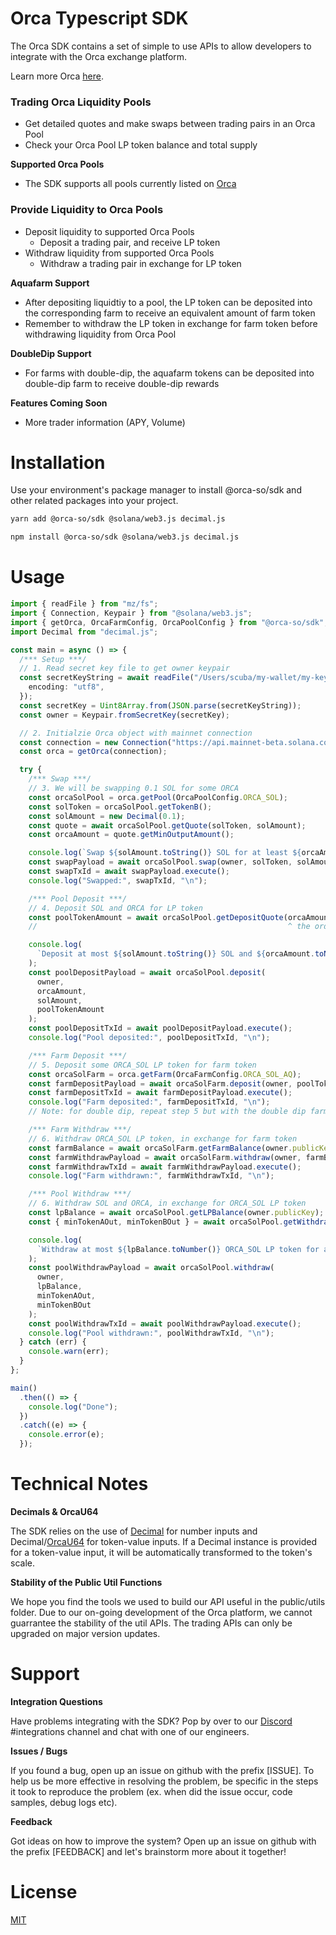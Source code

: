 # Orca Typescript SDK

The Orca SDK contains a set of simple to use APIs to allow developers to integrate with the Orca exchange platform.

Learn more Orca [here](https://docs.orca.so).

### Trading Orca Liquidity Pools

- Get detailed quotes and make swaps between trading pairs in an Orca Pool
- Check your Orca Pool LP token balance and total supply

**Supported Orca Pools**

- The SDK supports all pools currently listed on [Orca](https://www.orca.so/pools)

### Provide Liquidity to Orca Pools

- Deposit liquidity to supported Orca Pools
  - Deposit a trading pair, and receive LP token
- Withdraw liquidity from supported Orca Pools
  - Withdraw a trading pair in exchange for LP token

**Aquafarm Support**

- After depositing liquidtiy to a pool, the LP token can be deposited into
  the corresponding farm to receive an equivalent amount of farm token
- Remember to withdraw the LP token in exchange for farm token before
  withdrawing liquidity from Orca Pool

**DoubleDip Support**

- For farms with double-dip, the aquafarm tokens can be deposited into
  double-dip farm to receive double-dip rewards

**Features Coming Soon**

- More trader information (APY, Volume)

# Installation

Use your environment's package manager to install @orca-so/sdk and other related packages into your project.

```bash
yarn add @orca-so/sdk @solana/web3.js decimal.js
```

```bash
npm install @orca-so/sdk @solana/web3.js decimal.js
```

# Usage

```typescript
import { readFile } from "mz/fs";
import { Connection, Keypair } from "@solana/web3.js";
import { getOrca, OrcaFarmConfig, OrcaPoolConfig } from "@orca-so/sdk";
import Decimal from "decimal.js";

const main = async () => {
  /*** Setup ***/
  // 1. Read secret key file to get owner keypair
  const secretKeyString = await readFile("/Users/scuba/my-wallet/my-keypair.json", {
    encoding: "utf8",
  });
  const secretKey = Uint8Array.from(JSON.parse(secretKeyString));
  const owner = Keypair.fromSecretKey(secretKey);

  // 2. Initialzie Orca object with mainnet connection
  const connection = new Connection("https://api.mainnet-beta.solana.com", "singleGossip");
  const orca = getOrca(connection);

  try {
    /*** Swap ***/
    // 3. We will be swapping 0.1 SOL for some ORCA
    const orcaSolPool = orca.getPool(OrcaPoolConfig.ORCA_SOL);
    const solToken = orcaSolPool.getTokenB();
    const solAmount = new Decimal(0.1);
    const quote = await orcaSolPool.getQuote(solToken, solAmount);
    const orcaAmount = quote.getMinOutputAmount();

    console.log(`Swap ${solAmount.toString()} SOL for at least ${orcaAmount.toNumber()} ORCA`);
    const swapPayload = await orcaSolPool.swap(owner, solToken, solAmount, orcaAmount);
    const swapTxId = await swapPayload.execute();
    console.log("Swapped:", swapTxId, "\n");

    /*** Pool Deposit ***/
    // 4. Deposit SOL and ORCA for LP token
    const poolTokenAmount = await orcaSolPool.getDepositQuote(orcaAmount, solAmount);
    //                                                        ^ the order of parameters matters

    console.log(
      `Deposit at most ${solAmount.toString()} SOL and ${orcaAmount.toNumber()} ORCA, for at least ${poolTokenAmount.toNumber()} LP tokens`
    );
    const poolDepositPayload = await orcaSolPool.deposit(
      owner,
      orcaAmount,
      solAmount,
      poolTokenAmount
    );
    const poolDepositTxId = await poolDepositPayload.execute();
    console.log("Pool deposited:", poolDepositTxId, "\n");

    /*** Farm Deposit ***/
    // 5. Deposit some ORCA_SOL LP token for farm token
    const orcaSolFarm = orca.getFarm(OrcaFarmConfig.ORCA_SOL_AQ);
    const farmDepositPayload = await orcaSolFarm.deposit(owner, poolTokenAmount);
    const farmDepositTxId = await farmDepositPayload.execute();
    console.log("Farm deposited:", farmDepositTxId, "\n");
    // Note: for double dip, repeat step 5 but with the double dip farm

    /*** Farm Withdraw ***/
    // 6. Withdraw ORCA_SOL LP token, in exchange for farm token
    const farmBalance = await orcaSolFarm.getFarmBalance(owner.publicKey); // withdraw the entire balance
    const farmWithdrawPayload = await orcaSolFarm.withdraw(owner, farmBalance);
    const farmWithdrawTxId = await farmWithdrawPayload.execute();
    console.log("Farm withdrawn:", farmWithdrawTxId, "\n");

    /*** Pool Withdraw ***/
    // 6. Withdraw SOL and ORCA, in exchange for ORCA_SOL LP token
    const lpBalance = await orcaSolPool.getLPBalance(owner.publicKey); // withdraw the entire balance
    const { minTokenAOut, minTokenBOut } = await orcaSolPool.getWithdrawQuote(lpBalance);

    console.log(
      `Withdraw at most ${lpBalance.toNumber()} ORCA_SOL LP token for at least ${minTokenAOut.toNumber()} ORCA and ${minTokenBOut.toNumber()} SOL`
    );
    const poolWithdrawPayload = await orcaSolPool.withdraw(
      owner,
      lpBalance,
      minTokenAOut,
      minTokenBOut
    );
    const poolWithdrawTxId = await poolWithdrawPayload.execute();
    console.log("Pool withdrawn:", poolWithdrawTxId, "\n");
  } catch (err) {
    console.warn(err);
  }
};

main()
  .then(() => {
    console.log("Done");
  })
  .catch((e) => {
    console.error(e);
  });
```

# Technical Notes

**Decimals & OrcaU64**

The SDK relies on the use of [Decimal](https://github.com/MikeMcl/decimal.js/) for number inputs and Decimal/[OrcaU64](https://github.com/orca-so/typescript-sdk/blob/main/src/public/utils/orca-u64.ts) for token-value inputs. If a Decimal instance is provided for a token-value input, it will be automatically transformed to the token's scale.

**Stability of the Public Util Functions**

We hope you find the tools we used to build our API useful in the public/utils folder. Due to our on-going development of the Orca platform, we cannot guarrantee the stability of the util APIs. The trading APIs can only be upgraded on major version updates.

# Support

**Integration Questions**

Have problems integrating with the SDK? Pop by over to our [Discord](https://discord.gg/nSwGWn5KSG) #integrations channel and chat with one of our engineers.

**Issues / Bugs**

If you found a bug, open up an issue on github with the prefix [ISSUE]. To help us be more effective in resolving the problem, be specific in the steps it took to reproduce the problem (ex. when did the issue occur, code samples, debug logs etc).

**Feedback**

Got ideas on how to improve the system? Open up an issue on github with the prefix [FEEDBACK] and let's brainstorm more about it together!

# License

[MIT](https://choosealicense.com/licenses/mit/)

